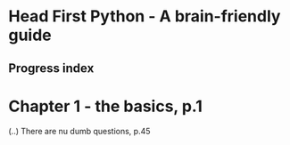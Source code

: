 # Head First Python - A brain-friendly guide

## Progress index


# Chapter 1 - the basics, p.1
(..)
There are nu dumb questions, p.45
